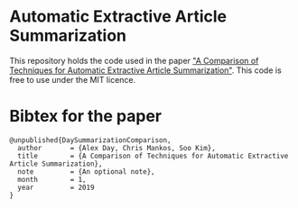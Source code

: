 # Automatic Extractive Article Summarization
This repository holds the code used in the paper ["A Comparison of Techniques for Automatic Extractive Article Summarization"](https://www.alexday.me/AutomaticTextExtractionPaper/). This code is free to use under the MIT licence. 

# Bibtex for the paper
```
@unpublished{DaySummarizationComparison,
  author       = {Alex Day, Chris Mankos, Soo Kim},
  title        = {A Comparison of Techniques for Automatic Extractive Article Summarization},
  note         = {An optional note},
  month        = 1,
  year         = 2019
}
```
